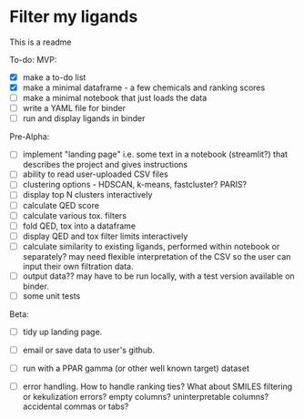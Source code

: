 # Filter my ligands

This is a readme

To-do:
MVP: 
- [x] make a to-do list
- [x] make a minimal dataframe - a few chemicals and ranking scores
- [ ] make a minimal notebook that just loads the data
- [ ] write a YAML file for binder
- [ ] run and display ligands in binder

Pre-Alpha:
- [ ] implement "landing page" i.e. some text in a notebook (streamlit?) that describes the project and gives instructions
- [ ] ability to read user-uploaded CSV files
- [ ] clustering options - HDSCAN, k-means, fastcluster? PARIS? 
- [ ] display top N clusters interactively 
- [ ] calculate QED score
- [ ] calculate various tox. filters
- [ ] fold QED, tox into a dataframe
- [ ] display QED and tox filter limits interactively
- [ ] calculate similarity to existing ligands, performed within notebook or separately? may need flexible interpretation of the CSV so the user can input their own filtration data. 
- [ ] output data?? may have to be run locally, with a test version available on binder. 
- [ ] some unit tests

Beta:
- [ ] tidy up landing page. 
- [ ] email or save data to user's github.
- [ ] run with a PPAR gamma (or other well known target) dataset
- [ ] error handling. How to handle ranking ties? What about SMILES filtering or kekulization errors? empty columns? uninterpretable columns? accidental commas or tabs?


